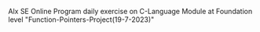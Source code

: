 Alx SE Online Program daily exercise on C-Language Module at Foundation level "Function-Pointers-Project(19-7-2023)"
